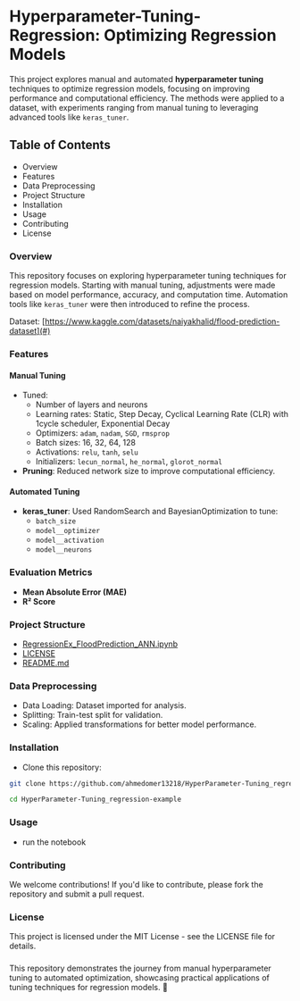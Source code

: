 # Hyperparameter-Tuning-Regression: Optimizing Regression Models  
This project explores manual and automated **hyperparameter tuning** techniques to optimize regression models, focusing on improving performance and computational efficiency. The methods were applied to a dataset, with experiments ranging from manual tuning to leveraging advanced tools like `keras_tuner`.  

## Table of Contents  
- Overview  
- Features  
- Data Preprocessing  
- Project Structure  
- Installation  
- Usage  
- Contributing  
- License  

### Overview  
This repository focuses on exploring hyperparameter tuning techniques for regression models. Starting with manual tuning, adjustments were made based on model performance, accuracy, and computation time. Automation tools like `keras_tuner` were then introduced to refine the process.  

Dataset: [https://www.kaggle.com/datasets/naiyakhalid/flood-prediction-dataset](#)  

### Features  
#### Manual Tuning    
- Tuned:  
  - Number of layers and neurons  
  - Learning rates: Static, Step Decay, Cyclical Learning Rate (CLR) with 1cycle scheduler, Exponential Decay  
  - Optimizers: `adam`, `nadam`, `SGD`, `rmsprop`  
  - Batch sizes: 16, 32, 64, 128  
  - Activations: `relu`, `tanh`, `selu`  
  - Initializers: `lecun_normal`, `he_normal`, `glorot_normal`  
- **Pruning**: Reduced network size to improve computational efficiency.  

#### Automated Tuning  
- **keras_tuner**: Used RandomSearch and BayesianOptimization to tune:  
  - `batch_size`  
  - `model__optimizer`  
  - `model__activation`  
  - `model__neurons`  

### Evaluation Metrics  
- **Mean Absolute Error (MAE)**  
- **R² Score**  

### Project Structure  
- [RegressionEx_FloodPrediction_ANN.ipynb](./RegressionEx_FloodPrediction_ANN.ipynb)   
- [LICENSE](./LICENSE)  
- [README.md](./README.md)  

### Data Preprocessing  
- Data Loading: Dataset imported for analysis.  
- Splitting: Train-test split for validation.  
- Scaling: Applied transformations for better model performance.  

### Installation  
- Clone this repository:  
```bash  
git clone https://github.com/ahmedomer13218/HyperParameter-Tuning_regression-example.git  

cd HyperParameter-Tuning_regression-example
```
### Usage
- run the notebook

### Contributing
We welcome contributions! If you'd like to contribute, please fork the repository and submit a pull request.

### License
This project is licensed under the MIT License - see the LICENSE file for details.

### 
This repository demonstrates the journey from manual hyperparameter tuning to automated optimization, showcasing practical applications of tuning techniques for regression models. 🎯
